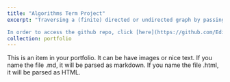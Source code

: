 ```yaml
---
title: "Algorithms Term Project"
excerpt: "Traversing a (finite) directed or undirected graph by passing through each vertex exactly once results in a Hamiltonian Path. Hamiltonian Path Problem is an NP-Complete problem. We analyzed a randomized approximation algorithm both theoratically and experimentally.

In order to access the github repo, click [here](https://github.com/EdinGuso/CS301-Algorithms)"
collection: portfolio
---
```


This is an item in your portfolio. It can be have images or nice text. If you name the file .md, it will be parsed as markdown. If you name the file .html, it will be parsed as HTML. 
